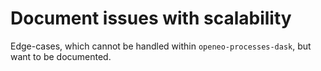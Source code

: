 # Document issues with scalability

Edge-cases, which cannot be handled within `openeo-processes-dask`, but want to be documented.